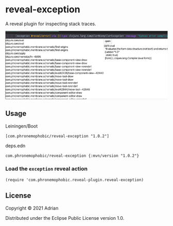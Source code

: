 # reveal-exception

A reveal plugin for inspecting stack traces.

![Example](/media/reveal-exception.gif?raw=true)

## Usage

Leiningen/Boot
```
[com.phronemophobic/reveal-exception "1.0.2"]
```

deps.edn
```
com.phronemophobic/reveal-exception {:mvn/version "1.0.2"}
```

### Load the `exception` reveal action

```
(require 'com.phronemophobic.reveal-plugin.reveal-exception)
```


## License

Copyright © 2021 Adrian

Distributed under the Eclipse Public License version 1.0.
